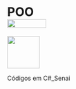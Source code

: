 # POO <div><img src="https://cdn.jsdelivr.net/gh/devicons/devicon/icons/windows8/windows8-original-wordmark.svg" height="20" width="90"/>
<div><img src="https://cdn.jsdelivr.net/gh/devicons/devicon/icons/csharp/csharp-plain.svg" height="75" width="75"/>
          
Códigos em C#_Senai
